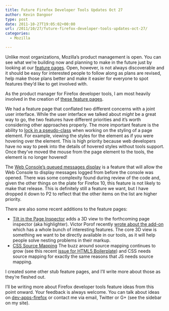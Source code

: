```yaml
---
title: Future Firefox Developer Tools Updates Oct 27
author: Kevin Dangoor
type: post
date: 2011-10-27T19:05:02+00:00
url: /2011/10/27/future-firefox-developer-tools-updates-oct-27/
categories:
  - Mozilla

---
```

Unlike most organizations, Mozilla&#8217;s product management is open. You can see what we&#8217;re building now and planning to make in the future just by looking at our [feature pages][1]. Open, however, is not always discoverable and it should be easy for interested people to follow along as plans are revised, help make those plans better and make it easier for everyone to spot features they&#8217;d like to get involved with.

As the product manager for Firefox developer tools, I am most heavily involved in the creation of [these feature pages][2].

We had a feature page that conflated two different concerns with a joint user interface. While the user interface we talked about _might_ be a great way to go, the two features have different priorities and it&#8217;s worth considering other approaches properly. The more important feature is the ability to [lock in a pseudo-class][3] when working on the styling of a page element. For example, viewing the styles for the element as if you were hovering over the element. This is high priority because web developers have no way to peek into the details of hovered styles without tools support. Once they&#8217;ve moved the mouse from the page element to the tools, the element is no longer hovered!

The [Web Console&#8217;s queued messages display][4] is a feature that will allow the Web Console to display messages logged from before the console was opened. There was some complexity found during review of the code and, given the other things on the plate for Firefox 10, this feature is not likely to make that release. This is definitely still a feature we want, but I have dropped it down to P2 to reflect that the other items on the list are higher priority.

There are also some recent additions to the feature pages:

  * [Tilt in the Page Inspector][5] adds a 3D view to the forthcoming page inspector (aka highlighter). Victor Porof recently [wrote about the add-on][6] which has a whole bunch of interesting features. The core 3D view is something we want to be directly available in our tools, as it will help people solve nesting problems in their markup.
  * [CSS Source Mapping][7] The buzz around source mapping continues to grow (see this recent [issue for HTML5 Boilerplate][8]) and CSS needs source mapping for exactly the same reasons that JS needs source mapping.

I created some other stub feature pages, and I&#8217;ll write more about those as they&#8217;re fleshed out.

I&#8217;ll be writing more about Firefox developer tools feature ideas from this point onward. Your feedback is always welcome. You can talk about ideas on [dev-apps-firefox][9] or contact me via email, Twitter or G+ (see the sidebar on my site).

 [1]: https://wiki.mozilla.org/Features
 [2]: https://wiki.mozilla.org/Features/DevTools
 [3]: https://wiki.mozilla.org/DevTools/Features/PseudoClassLock
 [4]: https://wiki.mozilla.org/DevTools/Features/ConsoleQueuedMessages
 [5]: https://wiki.mozilla.org/DevTools/Features/PageInspectorTilt
 [6]: http://hacks.mozilla.org/2011/10/debugging-and-editing-webpages-in-3d/
 [7]: https://wiki.mozilla.org/DevTools/Features/CSSSourceMap
 [8]: https://github.com/h5bp/html5-boilerplate/issues/820
 [9]: https://lists.mozilla.org/listinfo/dev-apps-firefox